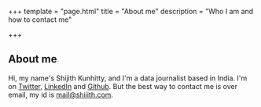 +++
template = "page.html"
title = "About me"
description = "Who I am and how to contact me"

+++

## About me

Hi, my name's Shijith Kunhitty, and I'm a data journalist based in India. I'm on [Twitter](https://twitter.com/shijith), [LinkedIn](https://www.linkedin.com/in/shijith/) and [Github](https://github.com/shijithpk/). But the best way to contact me is over email, my id is [mail@shijith.com](mailto:mail@shijith.com).

<!-- Not looking for work at the moment, but I definitely want to do something once the pandemic's over. If you're in the Indian media and hiring for roles combining journalism and coding, here's my [resume](https://www.dropbox.com/s/9h55igvtgm3ztcy/shijith_resume_may_2021.pdf?dl=1). -->
